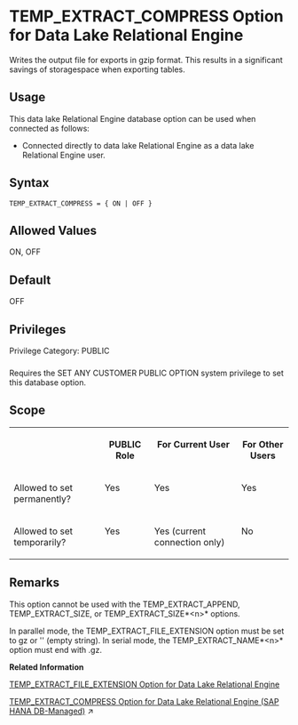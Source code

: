 <!-- loioaef24bc01a494d68b62e2b6dfeabff56 -->

# TEMP\_EXTRACT\_COMPRESS Option for Data Lake Relational Engine

Writes the output file for exports in gzip format. This results in a significant savings of storagespace when exporting tables.



<a name="loioaef24bc01a494d68b62e2b6dfeabff56__section_fq2_gpq_znb"/>

## Usage

This data lake Relational Engine database option can be used when connected as follows:

-   Connected directly to data lake Relational Engine as a data lake Relational Engine user.



<a name="loioaef24bc01a494d68b62e2b6dfeabff56__temp_extract_compress_syntax1"/>

## Syntax

```
TEMP_EXTRACT_COMPRESS = { ON | OFF }
```



<a name="loioaef24bc01a494d68b62e2b6dfeabff56__temp_extract_compress_values1"/>

## Allowed Values

ON, OFF



<a name="loioaef24bc01a494d68b62e2b6dfeabff56__temp_extract_compress_default1"/>

## Default

OFF



<a name="loioaef24bc01a494d68b62e2b6dfeabff56__temp_extract_compress_priv1"/>

## Privileges

Privilege Category: PUBLIC



### 

Requires the SET ANY CUSTOMER PUBLIC OPTION system privilege to set this database option.



<a name="loioaef24bc01a494d68b62e2b6dfeabff56__temp_extract_compress_scope1"/>

## Scope


<table>
<tr>
<th valign="top">

 

</th>
<th valign="top">

PUBLIC Role

</th>
<th valign="top">

For Current User

</th>
<th valign="top">

For Other Users

</th>
</tr>
<tr>
<td valign="top">

Allowed to set permanently?

</td>
<td valign="top">

Yes

</td>
<td valign="top">

Yes

</td>
<td valign="top">

Yes

</td>
</tr>
<tr>
<td valign="top">

Allowed to set temporarily?

</td>
<td valign="top">

Yes

</td>
<td valign="top">

Yes \(current connection only\)

</td>
<td valign="top">

No

</td>
</tr>
</table>



<a name="loioaef24bc01a494d68b62e2b6dfeabff56__temp_extract_compress_remarks1"/>

## Remarks

This option cannot be used with the TEMP\_EXTRACT\_APPEND, TEMP\_EXTRACT\_SIZE, or TEMP\_EXTRACT\_SIZE*<n\>* options.

In parallel mode, the TEMP\_EXTRACT\_FILE\_EXTENSION option must be set to gz or '' \(empty string\). In serial mode, the TEMP\_EXTRACT\_NAME*<n\>* option must end with .gz.

**Related Information**  


[TEMP\_EXTRACT\_FILE\_EXTENSION Option for Data Lake Relational Engine](temp-extract-file-extension-option-for-data-lake-relational-engine-896be73.md "Sets the file name extension for the generated output file of the data parallel extraction facility. When you specify the TEMP_EXTRACT_FILE_EXTENSION option, each file name generated becomes prefix thread_ID_filecount.file extension.")

[TEMP_EXTRACT_COMPRESS Option for Data Lake Relational Engine (SAP HANA DB-Managed)](https://help.sap.com/viewer/a898e08b84f21015969fa437e89860c8/2024_3_QRC/en-US/aa37821e445f4177b189aad7442f104d.html "Writes the output file for exports in gzip format. This results in a significant savings of storagespace when exporting tables.") :arrow_upper_right:

